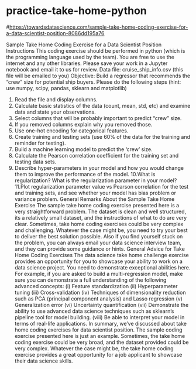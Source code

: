 # practice-take-home-python

#https://towardsdatascience.com/sample-take-home-coding-exercise-for-a-data-scientist-position-8086dd195a76

Sample Take Home Coding Exercise for a Data Scientist Position
Instructions
This coding exercise should be performed in python (which is the programming language used by the team). You are free to use the internet and any other libraries. Please save your work in a Jupyter notebook and email it to us for review.
Data file: cruise_ship_info.csv (this file will be emailed to you)
Objective: Build a regressor that recommends the “crew” size for potential ship buyers.
Please do the following steps (hint: use numpy, scipy, pandas, sklearn and matplotlib)
1. Read the file and display columns.
2. Calculate basic statistics of the data (count, mean, std, etc) and examine data and state your observations.
3. Select columns that will be probably important to predict “crew” size.
4. If you removed columns explain why you removed those.
5. Use one-hot encoding for categorical features.
6. Create training and testing sets (use 60% of the data for the training and reminder for testing).
7. Build a machine learning model to predict the ‘crew’ size.
8. Calculate the Pearson correlation coefficient for the training set and testing data sets.
9. Describe hyper-parameters in your model and how you would change them to improve the performance of the model.
10.What is regularization? What is the regularization parameter in your model?
11.Plot regularization parameter value vs Pearson correlation for the test and training sets, and see whether your model has bias problem or variance problem.
General Remarks About the Sample Take Home Exercise
The sample take home coding exercise presented here is a very straightforward problem. The dataset is clean and well structured, its a relatively small dataset, and the instructions of what to do are very clear.
Sometimes, take home coding exercises could be very complex and challenging. Whatever the case might be, you need to try your best to deliver the best solution possible.
Also if you find yourself stuck on the problem, you can always email your data science interview team, and they can provide some guidance or hints.
General Advice for Take Home Coding Exercises
The data science take home challenge exercise provides an opportunity for you to showcase your ability to work on a data science project. You need to demonstrate exceptional abilities here. For example, if you are asked to build a multi-regression model, make sure you can demonstrate a full understanding of the following advanced concepts:
(i) Feature standardization
(ii) Hyperparameter tuning
(iii) Cross-validation
(iv) Techniques of dimensionality reduction such as PCA (principal component analysis) and Lasso regression
(v) Generalization error
(vi) Uncertainty quantification
(vii) Demonstrate the ability to use advanced data science techniques such as sklearn’s pipeline tool for model building.
(viii) Be able to interpret your model in terms of real-life applications.
In summary, we’ve discussed about take home coding exercises for data scientist position. The sample coding exercise presented here is just an example. Sometimes, the take home coding exercise could be very broad, and the dataset provided could be very complex. Whatever the case might be, the take home coding exercise provides a great opportunity for a job applicant to showcase their data science skills.
